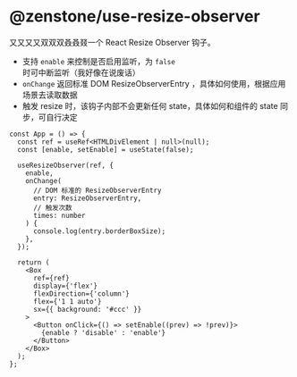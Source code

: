 # @zenstone/use-resize-observer

又又又又双双双叒叒叕一个 React Resize Observer 钩子。

- 支持 `enable` 来控制是否启用监听，为 `false` 时可中断监听（我好像在说废话）
- `onChange` 返回标准 DOM ResizeObserverEntry ，具体如何使用，根据应用场景去读取数据
- 触发 resize 时，该钩子内部不会更新任何 state，具体如何和组件的 state 同步，可自行决定

```tsx
const App = () => {
  const ref = useRef<HTMLDivElement | null>(null);
  const [enable, setEnable] = useState(false);

  useResizeObserver(ref, {
    enable,
    onChange(
      // DOM 标准的 ResizeObserverEntry
      entry: ResizeObserverEntry,
      // 触发次数
      times: number
    ) {
      console.log(entry.borderBoxSize);
    },
  });

  return (
    <Box
      ref={ref}
      display={'flex'}
      flexDirection={'column'}
      flex={'1 1 auto'}
      sx={{ background: '#ccc' }}
    >
      <Button onClick={() => setEnable((prev) => !prev)}>
        {enable ? 'disable' : 'enable'}
      </Button>
    </Box>
  );
};
```
